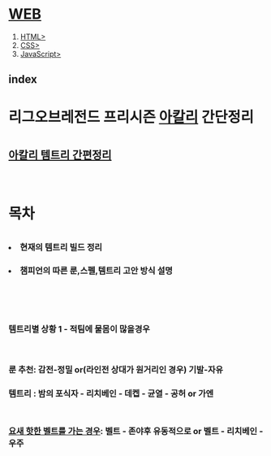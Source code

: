 <!dog type html>
<html>
<head>
<title>프리시즌 아칼리 간단정리 </title>
<meta charset="utf-8"
</head>
<body>
  <h1><a href="index.html">WEB</a></h1>
  <ol>
    <li><a href="1.html">HTML></a></li>
    <li><a href="2.html">CSS></a></li>
    <li><a href="3.html">JavaScript></a></li>
    </ol>
    <h2>index</h2>
<h1>리그오브레전드 프리시즌 <u>아칼리</u> 간단정리</h1>
<p style="margin-top:40px;">
<h2><a href="https://www.op.gg/champion/akali/statistics/top" target="_blank">
  아칼리 템트리 간편정리</a></h2>
<p style="margin-top:80px;">
  <h1>목차</h1>
<h3><p style="margin-top:35px;"></h3>
<h3><li>현재의 템트리 빌드 정리</h3>
<h3><li>챔피언의 따른 룬,스펠,템트리 고안 방식 설명</h3>
  <br>
  <br>
  <br>
  <h3>템트리별 상황 1 - 적팀에 물몸이 많을경우</h3>
  <br>
<h3>룬 추천: 감전-정밀 or(라인전 상대가 원거리인 경우) 기발-자유</h3>
<h3>템트리 : 밤의 포식자 - 리치베인 - 데켑 - 균열 - 공허 or 가엔</h3>
<p style="margin-top:50px;"><h3><a href="http://lol.inven.co.kr/dataninfo/mastery/" target="_blank">요새 핫한 벨트를 가는 경우</a>: 벨트 - 존야후 유동적으로  or 벨트 - 리치베인 - 우주</h3>
